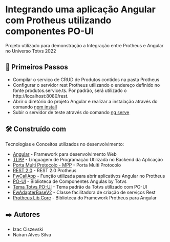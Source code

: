 # Integrando uma aplicação Angular com Protheus utilizando componentes PO-UI

Projeto utilizado para demonstração a Integração entre Protheus e Angular no Universo Totvs 2022

## 🚀 Primeiros Passos

* Compilar o serviço de CRUD de Produtos contidos na pasta Protheus
* Configurar o servidor rest Protheus utilizando o endereço definido no fonte produtos.service.ts. Por padrão, será utilizado o http://localhost:8080/rest. 
* Abrir o diretório do projeto Angular e realizar a instalação através do comando [npm install][df1]
* Subir o servidor de teste através do comando [ng serve][df2]

## 🛠️ Construído com

Tecnologias e Conceitos utilizados no desenvolvimento: 

* [Angular](https://angular.io/) - Framework para desenvolvimento Web
* [TLPP](https://tdn.totvs.com/pages/viewpage.action?pageId=334340072/) - Linguagem de Programação Utilizada no Backend da Aplicação
* [Porta Multi Protocolo - MPP](https://tdn.totvs.com/display/tec/Application+Server+-+Porta+Multiprotocolo) - Porta Multi Protocolo
* [REST 2.0](https://tdn.totvs.com/pages/viewpage.action?pageId=185747842) - REST 2.0 Protheus
* [FwCallApp](https://tdn.totvs.com/display/framework/FwCallApp+-+Abrindo+aplicativos+Web+no+Protheus) - Função utilizada para abrir aplicativos Angular no Protheus
* [PO-UI](https://po-ui.io/) - Biblioteca de Componentes Angulas by Totvs
* [Tema Totvs PO-UI](https://github.com/totvs/po-theme-totvs) - Tema padrão da Totvs utilizado com PO-UI
* [FwAdapterBaseV2](https://tdn.totvs.com/display/framework/09.+FWAdapterBaseV2) - Classe facilitadora de criação de serviços Rest
* [Protheus Lib Core](https://www.npmjs.com/package/@totvs/protheus-lib-core) - Biblioteca do Framework Protheus para Angular

## ✒️ Autores
* Izac Ciszevski
* Nairan Alves Silva


[df1]: <https://docs.npmjs.com/cli/v6/commands/npm-install>
[df2]: <https://angular.io/cli/serve>
